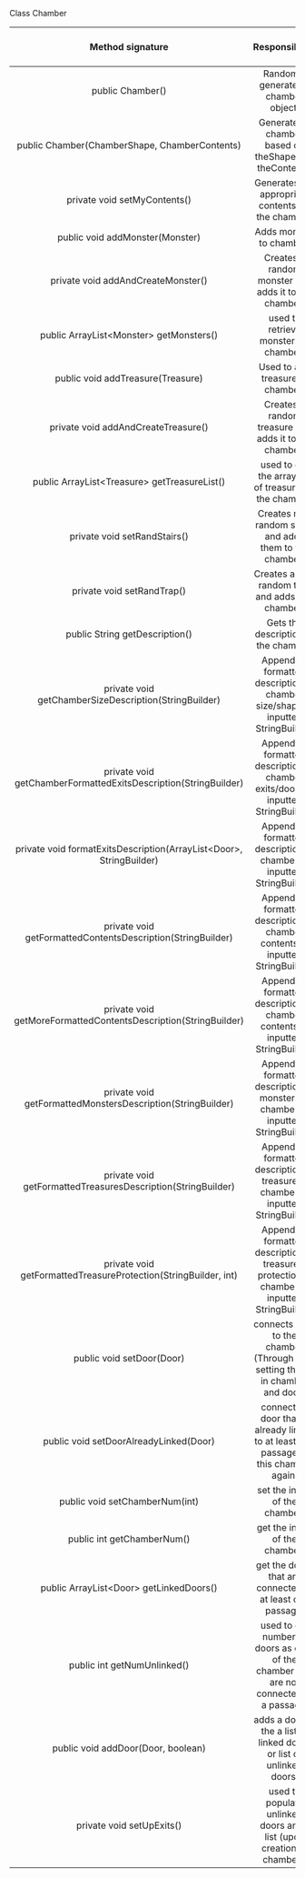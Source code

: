 Class  Chamber

| Method signature | Responsibility | Instance variables used | Other class methods called | Objects used with method calls | Lines of code |
|:----------:|:--------------:|:------------------:|:--------------------------:|:------------------------------:|:-------------:|
| public Chamber() |  Randomly generates a chamber object. |   ChamberShape mySize, ChamberContents myContents | setMyContents(), setUpExits()  |  ChamberShape.selectChamberShape(), ChamberShape.setNumExits(), ChamberContents.ChamberContents(), ChamberContents.chooseContents() | 9 |
| public Chamber(ChamberShape, ChamberContents) | Generates a chamber based on theShape and theContents. |  ChamberShape mySize, ChamberContents myContents| setMyContents(), setUpExits() | ChamberShape.getNumExits(), ChamberShape.setNumExits() | 6 |
| private void setMyContents() | Generates the appropriate contents for the chamber. | ChamberContents myContents | addAndCreateMonster(), addAndCreateTreasure(), setRandStairs(), setRandTrap() | None | 8 |
| public void addMonster(Monster) | Adds monster to chamber. | ArrayList\<Monster> monsters | None | ArrayList.add() | 1 |
| private void addAndCreateMonster()| Creates a random monster and adds it to the chamber. | None | addMonster() | Monster.Monster(), Monster.setType() | 5 |
| public ArrayList\<Monster> getMonsters() | used to retrieve monsters in chamber. | ArrayList\<Monster> monsters | None | None | 1 |
| public void addTreasure(Treasure)| Used to add treasure to chamber. | ArrayList\<Treasure> treasures | None | ArrayList.add() | 1 |
| private void addAndCreateTreasure() | Creates a random treasure and adds it to the chamber. | None | addTreasure() | Treasure.Treasure(), Treasure.chooseTreasure(), Treasure.setContainer | 7 |
| public ArrayList\<Treasure> getTreasureList() | used to get the array list of treasures in the chamber. | ArrayList\<Treasure> treasures | None | None | 1 |
| private void setRandStairs() | Creates new random stairs and adds them to the chamber. | Stairs stairs | None | Stairs.Stairs(), Stairs.setType() | 4 |
| private void setRandTrap() | Creates a new random trap and adds it to chamber. | Trap trap | None | Trap.Trap(), Trap.chooseTrap() | 4 |
| public String getDescription() | Gets the description of the chamber. | String description, int chamberNum | getChamberSizeDescription(), getChamberFormattedExitsDescription(), getFormattedContentsDescription() | StringBuilder.toString() | 7 |
| private void getChamberSizeDescription(StringBuilder)| Appends a formatted description of chamber size/shape to inputted StringBuilder. | ChamberShape mySize | None | ChamberShape.getShape(), ChamberShape.getLength(), ChamberShape.getWidth(), ChamberShape.getArea(), StringBuilder.append(), StringBuilder.delete() | 9 |
| private void getChamberFormattedExitsDescription(StringBuilder)| Appends a formatted description of chamber exits/doors to inputted StringBuilder. | ArrayList\<Door> linkedDoors, ArrayList\<Door> unlinkedDoors, ChamberShape mySize | formatExitsDescription() | ChamberShape.getExits(), StringBuilder.append() | 4 |
| private void formatExitsDescription(ArrayList\<Door>, StringBuilder) | Appends a formatted description of chamber to inputted StringBuilder. | None | None | StringBuilder.append(), ArrayList.size(), ArrayList.get(), Door.getDescription() | 7 |
| private void getFormattedContentsDescription(StringBuilder) | Appends a formatted description of chamber contents to inputted StringBuilder. | ChamberContents myContents | getFormattedMonstersDescription(), getFormattedTreasuresDescription(), getMoreFormattedContentsDescription() | ChamberContents.getDescription(), StringBuilder.append() | 11 |
| private void getMoreFormattedContentsDescription(StringBuilder) | Appends a formatted description of chamber contents to inputted StringBuilder. | ChamberContents myContents | getFormattedTreasureDescription() | StringBuilder.append(), Stairs.getDescription(), Trap.getDescription() | 6 |
| private void getFormattedMonstersDescription(StringBuilder) | Appends a formatted description of monsters in chamber to inputted StringBuilder. | ArrayList\<Monster> monsters | None | StringBuilder.append(), ArrayList.get(), Monster.getMinNum(), Monster.getMaxNum(), Monster.getDescription() | 4 |
| private void getFormattedTreasuresDescription(StringBuilder) | Appends a formatted description of treasure in chamber to inputted StringBuilder. | ArrayList\<Treasure> treasures | getFormattedTreasureProtection() | , Treasure.getDescription(), Treasure.getContainer() | 9 |
| private void getFormattedTreasureProtection(StringBuilder, int) | Appends a formatted description of treasure's protection in chamber to inputted StringBuilder. | ArrayList\<Treasure> treasures | None | Treasure.getProtection(), StringBuilder.append(), ArrayList.get() | 5 |
| public void setDoor(Door) | connects door to the chamber (Through both setting things in chamber and door) | None | addDoor() | Door.addSpace() | 2 |
| public void setDoorAlreadyLinked(Door) | connects a door that is already linked to at least one passage to this chamber again. | None | None | Door.addSpace() | 1 |
| public void setChamberNum(int) | set the index of the chamber. | int chamberNum | None | None | 1 |
| public int getChamberNum() | get the index of the chamber. | int chamberNum | None | None | 1 |
| public ArrayList\<Door> getLinkedDoors() | get the doors that are connected to at least one passage. | ArrayList\<Door> linkedDoors | None | None | 1 |
| public int getNumUnlinked() | used to get number of doors as exits of the chamber that are not connected to a passage. | ArrayList\<Door> unlinkedDoors | None | ArrayList.size() | 1 |
| public void addDoor(Door, boolean) | adds a door to the a list of linked doors or list of unlinked doors. | ArrayList\<Door> unlinkedDoors, ArrayList\<Door> linkedDoors | None | ArrayList.add(), ArrayList.remove() | 5 |
| private void setUpExits() | used to populate unlinked doors array list (upon creation of chamber). | ChamberShape mySize | ChamberShape.getNumExits(), addDoor() | Door.Door() | 3 |
